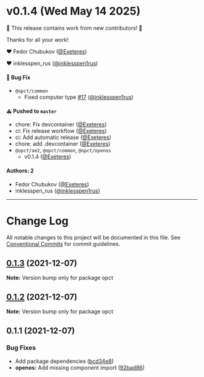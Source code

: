 # v0.1.4 (Wed May 14 2025)

:tada: This release contains work from new contributors! :tada:

Thanks for all your work!

:heart: Fedor Chubukov ([@Exeteres](https://github.com/Exeteres))

:heart: inklesspen_rus ([@inklesspen1rus](https://github.com/inklesspen1rus))

#### 🐛 Bug Fix

- `@opct/common`
  - Fixed computer type [#17](https://github.com/Exeteres/opc-types/pull/17) ([@inklesspen1rus](https://github.com/inklesspen1rus))

#### ⚠️ Pushed to `master`

- chore: Fix devcontainer ([@Exeteres](https://github.com/Exeteres))
- ci: Fix release workflow ([@Exeteres](https://github.com/Exeteres))
- ci: Add automatic release ([@Exeteres](https://github.com/Exeteres))
- chore: add .devcontainer ([@Exeteres](https://github.com/Exeteres))
- `@opct/ae2`, `@opct/common`, `@opct/openos`
  - v0.1.4 ([@Exeteres](https://github.com/Exeteres))

#### Authors: 2

- Fedor Chubukov ([@Exeteres](https://github.com/Exeteres))
- inklesspen_rus ([@inklesspen1rus](https://github.com/inklesspen1rus))

---

# Change Log

All notable changes to this project will be documented in this file.
See [Conventional Commits](https://conventionalcommits.org) for commit guidelines.

## [0.1.3](https://github.com/Exeteres/opc-types/compare/v0.1.2...v0.1.3) (2021-12-07)

**Note:** Version bump only for package opct





## [0.1.2](https://github.com/Exeteres/opc-types/compare/v0.1.1...v0.1.2) (2021-12-07)

**Note:** Version bump only for package opct





## 0.1.1 (2021-12-07)


### Bug Fixes

* Add package dependencies ([bcd34e8](https://github.com/Exeteres/opc-types/commit/bcd34e8f634694c62cf2489e30ca26458e1fca0c))
* **openos:** Add missing component import ([92bad86](https://github.com/Exeteres/opc-types/commit/92bad86e83e4a818c94f7c52bb34f667772171b4))
